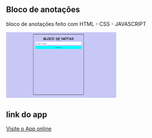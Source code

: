 ## Bloco de anotações
 bloco de anotações feito com HTML - CSS - JAVASCRIPT

 <div>
  <img src="./imagem/tela.png" width="300px" />
 </div>

## link do app
<a href="https://kevinbaudson.github.io/bloco-de-anota-es---APP/" target="_blank">Visite o App online</a>
